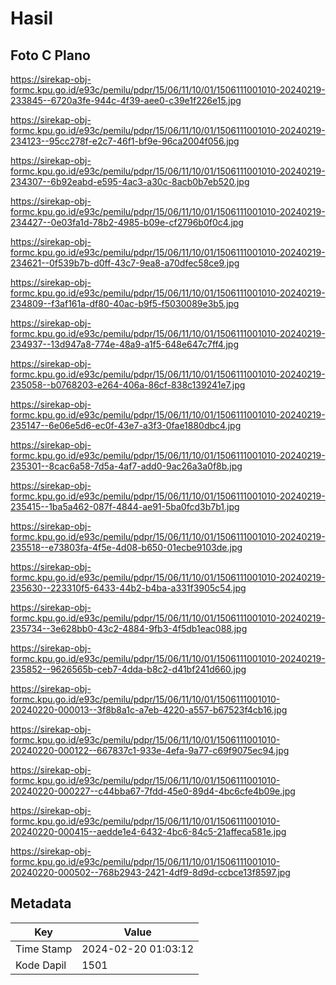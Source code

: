 # Hasil

## Foto C Plano

https://sirekap-obj-formc.kpu.go.id/e93c/pemilu/pdpr/15/06/11/10/01/1506111001010-20240219-233845--6720a3fe-944c-4f39-aee0-c39e1f226e15.jpg

https://sirekap-obj-formc.kpu.go.id/e93c/pemilu/pdpr/15/06/11/10/01/1506111001010-20240219-234123--95cc278f-e2c7-46f1-bf9e-96ca2004f056.jpg

https://sirekap-obj-formc.kpu.go.id/e93c/pemilu/pdpr/15/06/11/10/01/1506111001010-20240219-234307--6b92eabd-e595-4ac3-a30c-8acb0b7eb520.jpg

https://sirekap-obj-formc.kpu.go.id/e93c/pemilu/pdpr/15/06/11/10/01/1506111001010-20240219-234427--0e03fa1d-78b2-4985-b09e-cf2796b0f0c4.jpg

https://sirekap-obj-formc.kpu.go.id/e93c/pemilu/pdpr/15/06/11/10/01/1506111001010-20240219-234621--0f539b7b-d0ff-43c7-9ea8-a70dfec58ce9.jpg

https://sirekap-obj-formc.kpu.go.id/e93c/pemilu/pdpr/15/06/11/10/01/1506111001010-20240219-234809--f3af161a-df80-40ac-b9f5-f5030089e3b5.jpg

https://sirekap-obj-formc.kpu.go.id/e93c/pemilu/pdpr/15/06/11/10/01/1506111001010-20240219-234937--13d947a8-774e-48a9-a1f5-648e647c7ff4.jpg

https://sirekap-obj-formc.kpu.go.id/e93c/pemilu/pdpr/15/06/11/10/01/1506111001010-20240219-235058--b0768203-e264-406a-86cf-838c139241e7.jpg

https://sirekap-obj-formc.kpu.go.id/e93c/pemilu/pdpr/15/06/11/10/01/1506111001010-20240219-235147--6e06e5d6-ec0f-43e7-a3f3-0fae1880dbc4.jpg

https://sirekap-obj-formc.kpu.go.id/e93c/pemilu/pdpr/15/06/11/10/01/1506111001010-20240219-235301--8cac6a58-7d5a-4af7-add0-9ac26a3a0f8b.jpg

https://sirekap-obj-formc.kpu.go.id/e93c/pemilu/pdpr/15/06/11/10/01/1506111001010-20240219-235415--1ba5a462-087f-4844-ae91-5ba0fcd3b7b1.jpg

https://sirekap-obj-formc.kpu.go.id/e93c/pemilu/pdpr/15/06/11/10/01/1506111001010-20240219-235518--e73803fa-4f5e-4d08-b650-01ecbe9103de.jpg

https://sirekap-obj-formc.kpu.go.id/e93c/pemilu/pdpr/15/06/11/10/01/1506111001010-20240219-235630--223310f5-6433-44b2-b4ba-a331f3905c54.jpg

https://sirekap-obj-formc.kpu.go.id/e93c/pemilu/pdpr/15/06/11/10/01/1506111001010-20240219-235734--3e628bb0-43c2-4884-9fb3-4f5db1eac088.jpg

https://sirekap-obj-formc.kpu.go.id/e93c/pemilu/pdpr/15/06/11/10/01/1506111001010-20240219-235852--9626565b-ceb7-4dda-b8c2-d41bf241d660.jpg

https://sirekap-obj-formc.kpu.go.id/e93c/pemilu/pdpr/15/06/11/10/01/1506111001010-20240220-000013--3f8b8a1c-a7eb-4220-a557-b67523f4cb16.jpg

https://sirekap-obj-formc.kpu.go.id/e93c/pemilu/pdpr/15/06/11/10/01/1506111001010-20240220-000122--667837c1-933e-4efa-9a77-c69f9075ec94.jpg

https://sirekap-obj-formc.kpu.go.id/e93c/pemilu/pdpr/15/06/11/10/01/1506111001010-20240220-000227--c44bba67-7fdd-45e0-89d4-4bc6cfe4b09e.jpg

https://sirekap-obj-formc.kpu.go.id/e93c/pemilu/pdpr/15/06/11/10/01/1506111001010-20240220-000415--aedde1e4-6432-4bc6-84c5-21affeca581e.jpg

https://sirekap-obj-formc.kpu.go.id/e93c/pemilu/pdpr/15/06/11/10/01/1506111001010-20240220-000502--768b2943-2421-4df9-8d9d-ccbce13f8597.jpg


## Metadata

| Key        | Value               |
| ---------- | ------------------- |
| Time Stamp | 2024-02-20 01:03:12 |
| Kode Dapil | 1501                |



